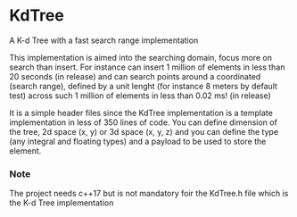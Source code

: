 # KdTree

A K-d Tree with a fast search range implementation

This implementation is aimed into the searching domain, focus more on search than insert.
For instance can insert 1 million of elements in less than 20 seconds (in release) and can search points around a coordinated (search range), defined by a unit lenght (for instance 8 meters by default test) across such 1 million of elements in less than 0.02 ms! (in release)

It is a simple header files since the KdTree implementation is a template implementation in less of 350 lines of code.
You can define dimension of the tree, 2d space (x, y) or 3d space (x, y, z) and you can define the type (any integral and floating types) and a payload to be used to store the element.


### Note

The project needs c++17 but is not mandatory foir the KdTree.h file which is the K-d Tree implementation